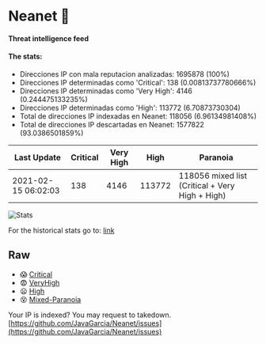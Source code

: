 # Neanet :hocho:
#### Threat intelligence feed
#### The stats:

- Direcciones IP con mala reputacion analizadas: 1695878 (100%)
- Direcciones IP determinadas como 'Critical':  138 (0.00813737780666%)
- Direcciones IP determinadas como 'Very High':  4146 (0.244475133235%)
- Direcciones IP determinadas como 'High':  113772 (6.70873730304)
- Total de direcciones IP indexadas en Neanet:  118056 (6.96134981408%)
- Total de direcciones IP descartadas en Neanet:  1577822 (93.0386501859%)

| Last Update | Critical | Very High | High | Paranoia |
| --- | --- | --- | --- | --- |
| 2021-02-15 06:02:03 | 138 | 4146 | 113772 | 118056 mixed list (Critical + Very High + High)|

![Stats](https://docs.google.com/spreadsheets/d/e/2PACX-1vSnaNMIXVabIpDJjufMlzH7poXnshF3mgd8Is1g9ytUEzVsP5my4Trn8f-xkoLLQ38xpL3HtmUexLo6/pubchart?oid=501124687&format=image)

For the historical stats go to: [link](/stats.csv)
## Raw
- :scream: [Critical](https://raw.githubusercontent.com/JavaGarcia/Neanet/master/blacklists/neanet_critical.txt)
- :fearful: [VeryHigh](https://raw.githubusercontent.com/JavaGarcia/Neanet/master/blacklists/neanet_veryHigh.txtt)
- :frowning: [High](https://raw.githubusercontent.com/JavaGarcia/Neanet/master/blacklists/neanet_high.txt)
- :dizzy_face: [Mixed-Paranoia](https://raw.githubusercontent.com/JavaGarcia/Neanet/master/blacklists/neanet_all.txt)


Your IP is indexed? You may request to takedown. [https://github.com/JavaGarcia/Neanet/issues](https://github.com/JavaGarcia/Neanet/issues)















































































































































































































































































































































































































































































































































































































































































































































































































































































































































































































































































































































































































































































































































































































































































































































































































































































































































































































































































































































































































































































































































































































































































































































































































































































































































































































































































































































































































































































































































































































































































































































































































































































































































































































































































































































































































































































































































































































































































































































































































































































































































































































































































































































































